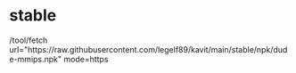 <h1>stable</h1>
<div>
/tool/fetch url="https://raw.githubusercontent.com/legelf89/kavit/main/stable/npk/dude-mmips.npk" mode=https
</div>
